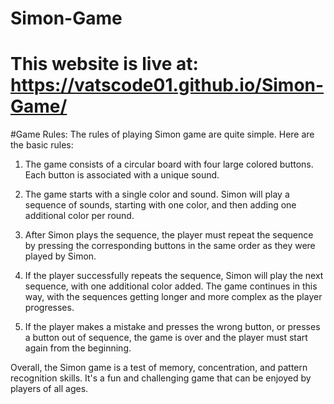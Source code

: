 # Simon-Game
# This website is live at: https://vatscode01.github.io/Simon-Game/

#Game Rules:
The rules of playing Simon game are quite simple. Here are the basic rules:

1) The game consists of a circular board with four large colored buttons. Each button is associated with a unique sound.

2) The game starts with a single color and sound. Simon will play a sequence of sounds, starting with one color, and then adding one additional color per round.

3) After Simon plays the sequence, the player must repeat the sequence by pressing the corresponding buttons in the same order as they were played by Simon.

4) If the player successfully repeats the sequence, Simon will play the next sequence, with one additional color added. The game continues in this way, with the sequences getting longer and more complex as the player progresses.

5) If the player makes a mistake and presses the wrong button, or presses a button out of sequence, the game is over and the player must start again from the beginning. 

Overall, the Simon game is a test of memory, concentration, and pattern recognition skills. It's a fun and challenging game that can be enjoyed by players of all ages.
